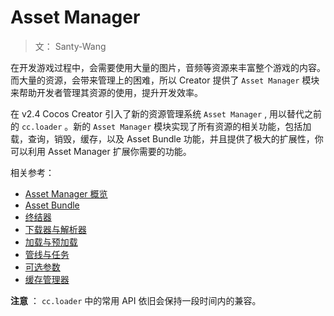 # Asset Manager

> 文： Santy-Wang

在开发游戏过程中，会需要使用大量的图片，音频等资源来丰富整个游戏的内容。而大量的资源，会带来管理上的困难，所以 Creator 提供了 `Asset Manager` 模块来帮助开发者管理其资源的使用，提升开发效率。

在 v2.4 Cocos Creator 引入了新的资源管理系统 `Asset Manager` , 用以替代之前的 `cc.loader` 。新的 `Asset Manager` 模块实现了所有资源的相关功能，包括加载，查询，销毁，缓存，以及 Asset Bundle 功能，并且提供了极大的扩展性，你可以利用 Asset Manager 扩展你需要的功能。



相关参考：

- [Asset Manager 概览](asset-manager.md)
- [Asset Bundle](bundle.md)
- [终结器](finalizer.md)
- [下载器与解析器](downloader-parser.md)
- [加载与预加载](preload-load.md)
- [管线与任务](pipeline-task.md)
- [可选参数](custom-parameter.md)
- [缓存管理器](cache-manager.md)

**注意** ： `cc.loader` 中的常用 API 依旧会保持一段时间内的兼容。